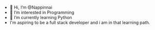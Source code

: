- 👋 Hi, I’m @Nappinnai
- 👀 I’m interested in Programming
- 🌱 I’m currently learning Python
- I'm aspiring to be a full stack developer and i am in that learning path.

<!---
Nappinnai is a ✨ special ✨ repository because its `README.md` (this file) appears on your GitHub profile.
You can click the Preview link to take a look at your changes.
--->

